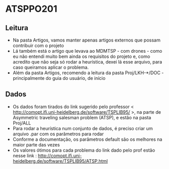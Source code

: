 # ATSPPO201

## Leitura

* Na pasta Artigos, vamos manter apenas artigos externos que possam contribuir com o projeto
* Lá também está o artigo que levava ao MDMTSP - com drones - como eu não entendi muito bem ainda os requisitos do projeto e, como acredito que não seja só rodar a heurística, dexei lá esse arquivo, para caso queiramos aplicar o problema.
* Além da pasta Artigos, recomendo a leitura da pasta Proj/LKH-*/DOC - principalmente do guia do usuário, de início

## Dados 

* Os dados foram tirados do link sugerido pelo professor < http://comopt.ifi.uni-heidelberg.de/software/TSPLIB95/ >, na parte de Asymmetric traveling salesman problem (ATSP), e estão na pasta Proj/ALL
* Para rodar a heurística num conjunto de dados, é preciso criar um arquivo .par com os parãmetros para rodar
* Conforme a documentação, os parâmetros default são os melhores na maior parte das vezes
* Os valores ótimos para cada problema do link dado pelo prof estão nesse link : http://comopt.ifi.uni-heidelberg.de/software/TSPLIB95/ATSP.html
